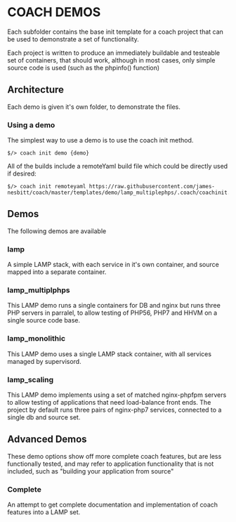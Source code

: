 # COACH DEMOS

Each subfolder contains the base init template for a coach project
that can be used to demonstrate a set of functionality.

Each project is written to produce an immediately buildable and 
testeable set of containers, that should work, although in most
cases, only simple source code is used (such as the phpinfo() function)

## Architecture

Each demo is given it's own folder, to demonstrate the files.

### Using a demo

The simplest way to use a demo is to use the coach init method.

    $/> coach init demo {demo}

All of the builds include a remoteYaml build file which could be
directly used if desired:

    $/> coach init remoteyaml https://raw.githubusercontent.com/james-nesbitt/coach/master/templates/demo/lamp_multiplephps/.coach/coachinit.yml

## Demos

The following demos are available

### lamp

A simple LAMP stack, with each service in it's own container, and source mapped
into a separate container.

### lamp_multiplphps

This LAMP demo runs a single containers for DB and nginx but runs three PHP
servers in parralel, to allow testing of PHP56, PHP7 and HHVM on a single 
source code base. 

### lamp_monolithic

This LAMP demo uses a single LAMP stack container, with all services managed by
supervisord.

### lamp_scaling

This LAMP demo implements using a set of matched nginx-phpfpm servers to allow
testing of applications that need load-balance front ends.  The project by default
runs three pairs of nginx-php7 services, connected to a single db and source set.

## Advanced Demos

These demo options show off more complete coach features, but are less 
functionally tested, and may refer to application functionality that is not
included, such as "building your application from source"

### Complete

An attempt to get complete documentation and implementation of coach features
into a LAMP set.
